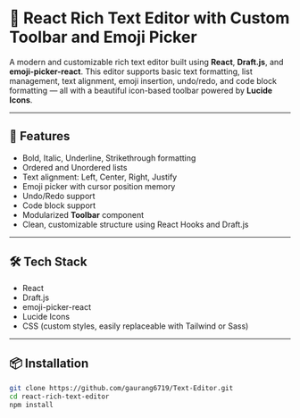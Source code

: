# 📝 React Rich Text Editor with Custom Toolbar and Emoji Picker

A modern and customizable rich text editor built using **React**, **Draft.js**, and **emoji-picker-react**. This editor supports basic text formatting, list management, text alignment, emoji insertion, undo/redo, and code block formatting — all with a beautiful icon-based toolbar powered by **Lucide Icons**.

---

## 🚀 Features

- Bold, Italic, Underline, Strikethrough formatting
- Ordered and Unordered lists
- Text alignment: Left, Center, Right, Justify
- Emoji picker with cursor position memory
- Undo/Redo support
- Code block support
- Modularized **Toolbar** component
- Clean, customizable structure using React Hooks and Draft.js

---

## 🛠 Tech Stack

- React
- Draft.js
- emoji-picker-react
- Lucide Icons
- CSS (custom styles, easily replaceable with Tailwind or Sass)

---

## 📦 Installation

```bash
git clone https://github.com/gaurang6719/Text-Editor.git
cd react-rich-text-editor
npm install
